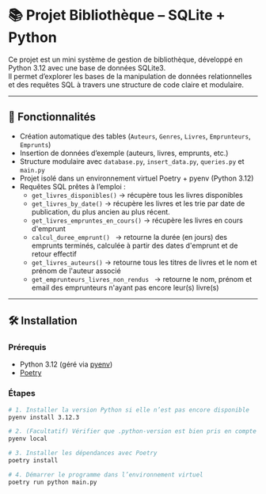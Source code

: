 # 📚 Projet Bibliothèque – SQLite + Python

Ce projet est un mini système de gestion de bibliothèque, développé en Python 3.12 avec une base de données SQLite3.  
Il permet d’explorer les bases de la manipulation de données relationnelles et des requêtes SQL à travers une structure de code claire et modulaire.

---

## 🚀 Fonctionnalités

- Création automatique des tables (`Auteurs`, `Genres`, `Livres`, `Emprunteurs`, `Emprunts`)
- Insertion de données d’exemple (auteurs, livres, emprunts, etc.)
- Structure modulaire avec `database.py`, `insert_data.py`, `queries.py` et `main.py`
- Projet isolé dans un environnement virtuel Poetry + pyenv (Python 3.12)
- Requêtes SQL prêtes à l’emploi :
  - `get_livres_disponibles()` → récupère tous les livres disponibles
  - `get_livres_by_date()` → récupère les livres et les trie par date de publication, du plus ancien au plus récent.
  - `get_livres_empruntes_en_cours()` → récupère les livres en cours d'emprunt
  - `calcul_duree_emprunt() ` →  retourne la durée (en jours) des emprunts terminés, calculée à partir des dates d'emprunt et de retour effectif
  - `get_livres_auteurs()`  → retourne tous les titres de livres et le nom et prénom de l'auteur associé
  - `get_emprunteurs_livres_non_rendus ` → retourne le nom, prénom et email des emprunteurs n'ayant pas encore leur(s) livre(s)

---

## 🛠️ Installation

### Prérequis

- Python 3.12 (géré via [pyenv](https://github.com/pyenv/pyenv))
- [Poetry](https://python-poetry.org/)

### Étapes

```bash
# 1. Installer la version Python si elle n’est pas encore disponible
pyenv install 3.12.3

# 2. (Facultatif) Vérifier que .python-version est bien pris en compte
pyenv local

# 3. Installer les dépendances avec Poetry
poetry install

# 4. Démarrer le programme dans l’environnement virtuel
poetry run python main.py
